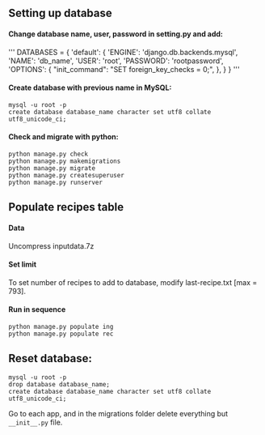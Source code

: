 ## Setting up database

#### Change database name, user, password in setting.py and add:
'''
DATABASES = {
    'default': {
        'ENGINE': 'django.db.backends.mysql',
        'NAME': 'db_name',
        'USER': 'root',
        'PASSWORD': 'rootpassword',
		'OPTIONS': {
         "init_command": "SET foreign_key_checks = 0;",
		},
    }
}
'''

#### Create database with previous name in MySQL:
```
mysql -u root -p
create database database_name character set utf8 collate utf8_unicode_ci;
```

#### Check and migrate with python:
```
python manage.py check
python manage.py makemigrations
python manage.py migrate
python manage.py createsuperuser
python manage.py runserver
```

## Populate recipes table 

#### Data
 Uncompress inputdata.7z

#### Set limit
To set number of recipes to add to database, modify last-recipe.txt [max = 793].

#### Run in sequence

```
python manage.py populate ing
python manage.py populate rec
```

## Reset database:
```
mysql -u root -p
drop database database_name;
create database database_name character set utf8 collate utf8_unicode_ci;
```

Go to each app, and in the migrations folder delete everything but ```__init__.py``` file.
